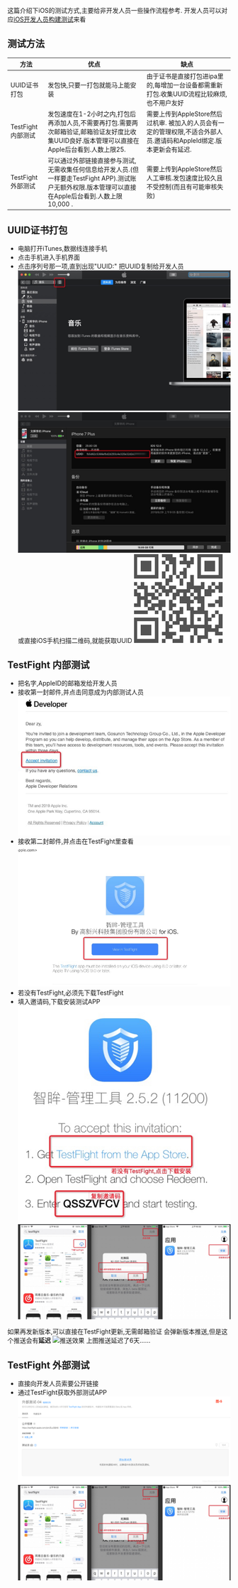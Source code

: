 这篇介绍下iOS的测试方式,主要给非开发人员一些操作流程参考.
开发人员可以对应[iOS开发人员构建测试](iOS测试流程.md)来看

## 测试方法

| 方法 | 优点 | 缺点 | 
| ------ | ------ | ------ |
| UUID证书打包 |发包快,只要一打包就能马上能安装|由于证书是直接打包进ipa里的,每增加一台设备都需重新打包.收集UUID流程比较麻烦,也不用户友好|
| TestFight 内部测试|发包速度在1-2小时之内,打包后再添加人员,不需要再打包.需要两次邮箱验证,邮箱验证友好度比收集UUID良好.版本管理可以直接在Apple后台看到.人数上限25.|需要上传到AppleStore然后过机审. 被加入的人员会有一定的管理权限,不适合外部人员.邀请码和AppleId绑定.版本更新会有延迟.|
| TestFight 外部测试|可以通过外部链接直接参与测试,无需收集任何信息给开发人员.(但一样要走TestFight APP).测试账户无额外权限.版本管理可以直接在Apple后台看到.人数上限10,000 .|需要上传到AppleStore然后人工审核.发包速度比较久且不受控制(而且有可能审核失败)|

## UUID证书打包
- 电脑打开iTunes,数据线连接手机
- 点击手机进入手机界面
- 点击序列号那一项,直到出现"UUID:" 把UUID复制给开发人员
![](UUID1.jpg)
![](UUID2.jpg)
或直接iOS手机扫描二维码,就能获取UUID
![](UUID3.png)

## TestFight 内部测试
- 把名字,AppleID的邮箱发给开发人员
- 接收第一封邮件,并点击同意成为内部测试人员
![](mail1.jpg)
- 接收第二封邮件,并点击在TestFight里查看
![](mail2.jpg)
- 若没有TestFight,必须先下载TestFight
- 填入邀请码,下载安装测试APP
![](mail22.jpg)
![](testflight.jpg)

如果再发新版本,可以直接在TestFight更新,无需邮箱验证
会弹新版本推送,但是这个推送会有**延迟**
![推送效果](IMG_0210.PNG)
上图推送延迟了6天......
## TestFight 外部测试
- 直接向开发人员索要公开链接
- 通过TestFight获取外部测试APP
![](publictest.png)
![](testflight.jpg)